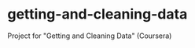 getting-and-cleaning-data
=========================

Project for "Getting and Cleaning Data" (Coursera)

